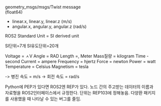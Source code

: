 geometry_msgs/msgs/Twist message  
(float64) 
- linear.x, linear.y, linear.z (m/s)
- angular.x, angular.y, angular.z (rad/s)

ROS2 Standard Unit = SI derived unit

SI단위=7개
SI유도단위=20개

Voltage = ㅅV
Angle = RAD
Length =, Meter
Mass질량 = kilogram
Time - second
Current = ampere
Frequency = hjertz
Force = newton
Power = watt
Temperature = Celsius
Magnetism = tesla

-> 병진 속도 = m/s
-> 회전 속도 = rad/s
                                         
Python에 PEP가 있다면 ROS2엔 REP가 있다.
노드 간의 주고받는 데이터의 이름과 자료형을 ROS2인터페이스에서 규정한다.
단위는 REP103에 정해놓음.
다양환 패키지를 사용했을 때 나타날 수 있는 버그를 줄임.
